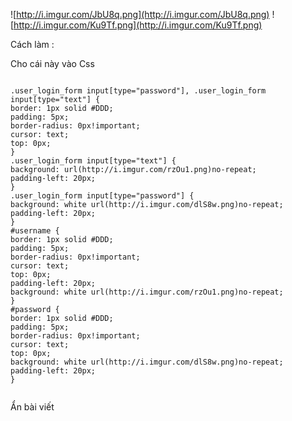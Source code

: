 ![http://i.imgur.com/JbU8q.png](http://i.imgur.com/JbU8q.png)
![http://i.imgur.com/Ku9Tf.png](http://i.imgur.com/Ku9Tf.png)

Cách làm :

Cho cái này vào Css

```

.user_login_form input[type="password"], .user_login_form input[type="text"] {
border: 1px solid #DDD;
padding: 5px;
border-radius: 0px!important;
cursor: text;
top: 0px;
}
.user_login_form input[type="text"] {
background: url(http://i.imgur.com/rzOu1.png)no-repeat;
padding-left: 20px;
}
.user_login_form input[type="password"] {
background: white url(http://i.imgur.com/dlS8w.png)no-repeat;
padding-left: 20px;
}
#username {
border: 1px solid #DDD;
padding: 5px;
border-radius: 0px!important;
cursor: text;
top: 0px;
padding-left: 20px;
background: white url(http://i.imgur.com/rzOu1.png)no-repeat;
}
#password {
border: 1px solid #DDD;
padding: 5px;
border-radius: 0px!important;
cursor: text;
top: 0px;
background: white url(http://i.imgur.com/dlS8w.png)no-repeat;
padding-left: 20px;
}


```
Ẩn bài viết